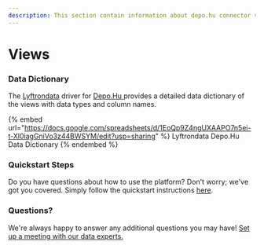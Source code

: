 ```yaml
---
description: This section contain information about depo.hu connector views information
---
```


# Views

### Data Dictionary

The [Lyftrondata](https://www.lyftrondata.com/) driver for [Depo.Hu](https://www.lyftrondata.com/integration/Depo.Hu/)[ ](https://www.lyftrondata.com/integration/depo.hu/)provides a detailed data dictionary of the views with data types and column names.

{% embed url="https://docs.google.com/spreadsheets/d/1EoQp9Z4ngUXAAPO7n5ei-t-Xl0iagGniVo3z44BWSYM/edit?usp=sharing" %}
Lyftrondata Depo.Hu Data Dictionary
{% endembed %}

### Quickstart Steps

Do you have questions about how to use the platform? Don't worry; we've got you covered. Simply follow the quickstart instructions [here](../../../../quickstart-steps.md).

### Questions? <a href="#questions" id="questions"></a>

We're always happy to answer any additional questions you may have! [Set up a meeting with our data experts.](https://www.lyftrondata.com/book-a-meeting/)


